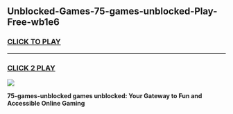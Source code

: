 
## Unblocked-Games-75-games-unblocked-Play-Free-wb1e6
<h3>
<a href="https://premium76.site?title=75-games-unblocked&ref=10A">CLICK TO PLAY</a></h3>
<hr>

<h3>
<a href="https://premium76.site?title=75-games-unblocked&ref=10A">CLICK 2 PLAY</a>
  
</h3>

<a href="https://premium76.site?title=75-games-unblocked&ref=10A"><img src="https://clearcache.store/games.png"></a>


**75-games-unblocked games unblocked: Your Gateway to Fun and Accessible Online Gaming**
